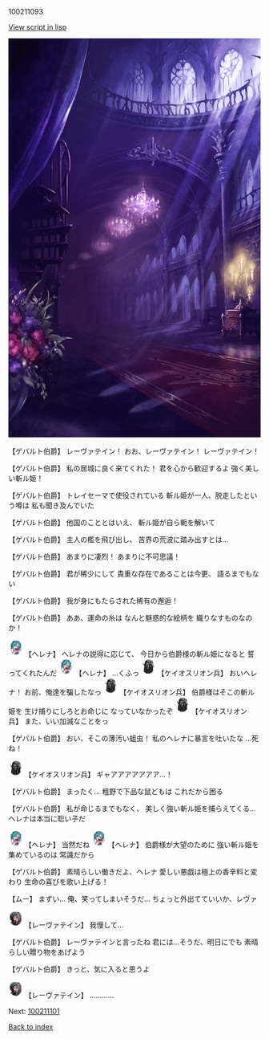 100211093

[View script in lisp](../scripts/100211093.txt)

![300_devil_room.png](../images/backgrounds/300_devil_room.png)

【ゲバルト伯爵】
レーヴァテイン！
おお、レーヴァテイン！
レーヴァテイン！

【ゲバルト伯爵】
私の居城に良く来てくれた！
君を心から歓迎するよ
強く美しい斬ル姫！

【ゲバルト伯爵】
トレイセーマで使役されている
斬ル姫が一人、脱走したという噂は
私も聞き及んでいた

【ゲバルト伯爵】
他国のこととはいえ、
斬ル姫が自ら軛を解いて

【ゲバルト伯爵】
主人の檻を飛び出し、
苦界の荒波に踏み出すとは…

【ゲバルト伯爵】
あまりに凄烈！
あまりに不可思議！

【ゲバルト伯爵】
君が稀少にして
貴重な存在であることは今更、
語るまでもない

【ゲバルト伯爵】
我が身にもたらされた稀有の邂逅！

【ゲバルト伯爵】
ああ、運命の糸は
なんと魅惑的な絵柄を
織りなすものなのか！

<img src="../images/units/3302811.png" alt="3302811.png" height="34"/>
【ヘレナ】
ヘレナの説得に応じて、
今日から伯爵様の斬ル姫になると
誓ってくれたんだ

<img src="../images/units/3302811.png" alt="3302811.png" height="34"/>
【ヘレナ】
…くふっ

<img src="../images/units/3820001.png" alt="3820001.png" height="34"/>
【ケイオスリオン兵】
おいヘレナ！
お前、俺達を騙したなっ

<img src="../images/units/3820001.png" alt="3820001.png" height="34"/>
【ケイオスリオン兵】
伯爵様はそこの斬ル姫を
生け捕りにしろとお命じに
なっていなかったぞ

<img src="../images/units/3820001.png" alt="3820001.png" height="34"/>
【ケイオスリオン兵】
また、いい加減なことをっ

【ゲバルト伯爵】
おい、そこの薄汚い蛆虫！
私のヘレナに暴言を吐いたな
…死ね！

<img src="../images/units/3820001.png" alt="3820001.png" height="34"/>
【ケイオスリオン兵】
ギャアアアアアアア…！

【ゲバルト伯爵】
まったく…
粗野で下品な鼠どもは
これだから困る

【ゲバルト伯爵】
私が命じるまでもなく、
美しく強い斬ル姫を捕らえてくる…
ヘレナは本当に聡い子だ

<img src="../images/units/3302811.png" alt="3302811.png" height="34"/>
【ヘレナ】
当然だね

<img src="../images/units/3302811.png" alt="3302811.png" height="34"/>
【ヘレナ】
伯爵様が大望のために
強い斬ル姫を集めているのは
常識だから

【ゲバルト伯爵】
素晴らしい働きだよ、ヘレナ
愛しい悪戯は極上の香辛料と変わり
生命の喜びを歌い上げる！

【ムー】
まずい…
俺、笑ってしまいそうだ…
ちょっと外出てていいか、レヴァ

<img src="../images/units/3100211.png" alt="3100211.png" height="34"/>
【レーヴァテイン】
我慢して…

【ゲバルト伯爵】
レーヴァテインと言ったね
君には…そうだ、明日にでも
素晴らしい贈り物をあげよう

【ゲバルト伯爵】
きっと、気に入ると思うよ

<img src="../images/units/3100211.png" alt="3100211.png" height="34"/>
【レーヴァテイン】
…………

Next: [100211101](100211101.md)

[Back to index](index.md)
